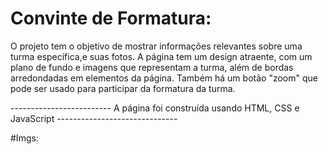# Convinte de Formatura:


O projeto tem o objetivo de mostrar informações relevantes sobre uma turma específica,e suas fotos.
A página tem um design atraente, com um plano de fundo e imagens que representam a turma, além de bordas 
arredondadas em elementos da página. Também há um botão "zoom" que pode ser usado para participar da formatura da turma.

-------------------------  A página foi construída usando HTML, CSS e JavaScript   ------------------------------

#Imgs:
